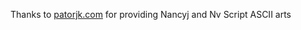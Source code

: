 Thanks to [patorjk.com](https://patorjk.com/software/taag/=) for providing Nancyj and Nv Script ASCII arts
